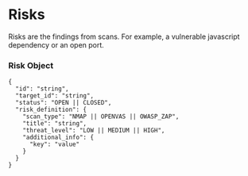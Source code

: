 # Risks

Risks are the findings from scans. For example, a vulnerable javascript dependency or an open port.

### Risk Object

```text
{
  "id": "string",
  "target_id": "string",
  "status": "OPEN || CLOSED",
  "risk_definition": {
    "scan_type": "NMAP || OPENVAS || OWASP_ZAP",
    "title": "string",
    "threat_level": "LOW || MEDIUM || HIGH",
    "additional_info": {
      "key": "value"
    }
  }
}
```

